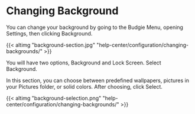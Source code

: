 # Changing Background

You can change your background by going to the Budgie Menu, opening Settings, then clicking Background.

{{< altimg "background-section.jpg" "help-center/configuration/changing-backgrounds/" >}}

You will have two options, Background and Lock Screen. Select Background.

In this section, you can choose between predefined wallpapers, pictures in your Pictures folder, or solid colors. After choosing, click Select.

{{< altimg "background-selection.png" "help-center/configuration/changing-backgrounds/" >}}